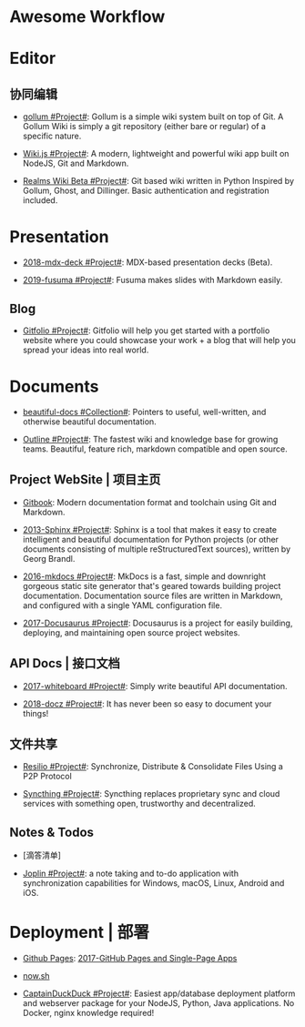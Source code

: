 # Awesome Workflow

# Editor

## 协同编辑

- [gollum #Project#](https://github.com/gollum/gollum): Gollum is a simple wiki system built on top of Git. A Gollum Wiki is simply a git repository (either bare or regular) of a specific nature.

- [Wiki.js #Project#](https://github.com/Requarks/wiki): A modern, lightweight and powerful wiki app built on NodeJS, Git and Markdown.

- [Realms Wiki Beta #Project#](https://github.com/scragg0x/realms-wiki): Git based wiki written in Python Inspired by Gollum, Ghost, and Dillinger. Basic authentication and registration included.

# Presentation

- [2018-mdx-deck #Project#](https://github.com/jxnblk/mdx-deck): MDX-based presentation decks (Beta).

- [2019-fusuma #Project#](https://github.com/hiroppy/fusuma): Fusuma makes slides with Markdown easily.

## Blog

- [Gitfolio #Project#](https://github.com/imfunniee/gitfolio): Gitfolio will help you get started with a portfolio website where you could showcase your work + a blog that will help you spread your ideas into real world.

# Documents

- [beautiful-docs #Collection#](https://github.com/PharkMillups/beautiful-docs): Pointers to useful, well-written, and otherwise beautiful documentation.

- [Outline #Project#](https://github.com/outline/outline): The fastest wiki and knowledge base for growing teams. Beautiful, feature rich, markdown compatible and open source.

## Project WebSite | 项目主页

- [Gitbook](https://github.com/GitbookIO/gitbook): Modern documentation format and toolchain using Git and Markdown.

- [2013-Sphinx #Project#](https://github.com/sphinx-doc/sphinx): Sphinx is a tool that makes it easy to create intelligent and beautiful documentation for Python projects (or other documents consisting of multiple reStructuredText sources), written by Georg Brandl.

- [2016-mkdocs #Project#](https://github.com/mkdocs/mkdocs/): MkDocs is a fast, simple and downright gorgeous static site generator that's geared towards building project documentation. Documentation source files are written in Markdown, and configured with a single YAML configuration file.

- [2017-Docusaurus #Project#](https://parg.co/UtL): Docusaurus is a project for easily building, deploying, and maintaining open source project websites.

## API Docs | 接口文档

- [2017-whiteboard #Project#](https://github.com/mpociot/whiteboard): Simply write beautiful API documentation.

- [2018-docz #Project#](https://github.com/pedronauck/docz): It has never been so easy to document your things!

## 文件共享

- [Resilio #Project#](https://www.resilio.com/): Synchronize, Distribute & Consolidate Files Using a P2P Protocol

- [Syncthing #Project#](https://syncthing.net/): Syncthing replaces proprietary sync and cloud services with something open, trustworthy and decentralized.

## Notes & Todos

- [滴答清单]

- [Joplin #Project#](https://github.com/laurent22/joplin): a note taking and to-do application with synchronization capabilities for Windows, macOS, Linux, Android and iOS.

# Deployment | 部署

- [Github Pages](): [2017-GitHub Pages and Single-Page Apps](https://dev.to/_evansalter/github-pages-and-single-page-apps)

- [now.sh]()

- [CaptainDuckDuck #Project#](https://github.com/githubsaturn/captainduckduck): Easiest app/database deployment platform and webserver package for your NodeJS, Python, Java applications. No Docker, nginx knowledge required!
